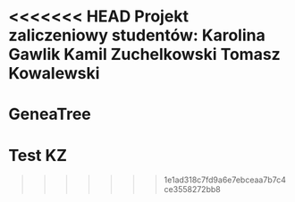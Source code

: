 <<<<<<< HEAD
Projekt zaliczeniowy studentów:
Karolina Gawlik
Kamil Zuchelkowski
Tomasz Kowalewski
=======
# GeneaTree
# Test KZ
>>>>>>> 1e1ad318c7fd9a6e7ebceaa7b7c4ce3558272bb8
